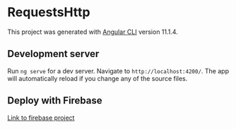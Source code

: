 # RequestsHttp

This project was generated with [Angular CLI](https://github.com/angular/angular-cli) version 11.1.4.

## Development server

Run `ng serve` for a dev server. Navigate to `http://localhost:4200/`. The app will automatically reload if you change any of the source files.

## Deploy with Firebase
[Link to firebase project](https://angular-loiane-curso.web.app/busca-reativa)
